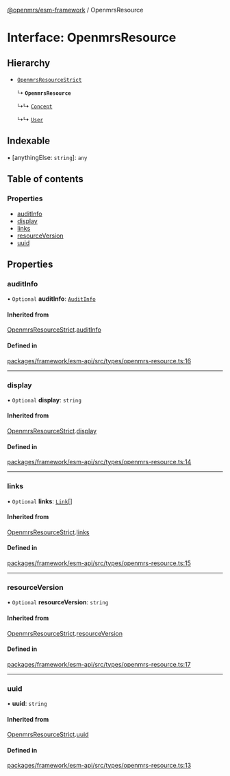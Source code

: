 [@openmrs/esm-framework](../API.md) / OpenmrsResource

# Interface: OpenmrsResource

## Hierarchy

- [`OpenmrsResourceStrict`](OpenmrsResourceStrict.md)

  ↳ **`OpenmrsResource`**

  ↳↳ [`Concept`](Concept.md)

  ↳↳ [`User`](User.md)

## Indexable

▪ [anythingElse: `string`]: `any`

## Table of contents

### Properties

- [auditInfo](OpenmrsResource.md#auditinfo)
- [display](OpenmrsResource.md#display)
- [links](OpenmrsResource.md#links)
- [resourceVersion](OpenmrsResource.md#resourceversion)
- [uuid](OpenmrsResource.md#uuid)

## Properties

### auditInfo

• `Optional` **auditInfo**: [`AuditInfo`](AuditInfo.md)

#### Inherited from

[OpenmrsResourceStrict](OpenmrsResourceStrict.md).[auditInfo](OpenmrsResourceStrict.md#auditinfo)

#### Defined in

[packages/framework/esm-api/src/types/openmrs-resource.ts:16](https://github.com/mccarthyaaron/openmrs-esm-core/blob/main/packages/framework/esm-api/src/types/openmrs-resource.ts#L16)

___

### display

• `Optional` **display**: `string`

#### Inherited from

[OpenmrsResourceStrict](OpenmrsResourceStrict.md).[display](OpenmrsResourceStrict.md#display)

#### Defined in

[packages/framework/esm-api/src/types/openmrs-resource.ts:14](https://github.com/mccarthyaaron/openmrs-esm-core/blob/main/packages/framework/esm-api/src/types/openmrs-resource.ts#L14)

___

### links

• `Optional` **links**: [`Link`](Link.md)[]

#### Inherited from

[OpenmrsResourceStrict](OpenmrsResourceStrict.md).[links](OpenmrsResourceStrict.md#links)

#### Defined in

[packages/framework/esm-api/src/types/openmrs-resource.ts:15](https://github.com/mccarthyaaron/openmrs-esm-core/blob/main/packages/framework/esm-api/src/types/openmrs-resource.ts#L15)

___

### resourceVersion

• `Optional` **resourceVersion**: `string`

#### Inherited from

[OpenmrsResourceStrict](OpenmrsResourceStrict.md).[resourceVersion](OpenmrsResourceStrict.md#resourceversion)

#### Defined in

[packages/framework/esm-api/src/types/openmrs-resource.ts:17](https://github.com/mccarthyaaron/openmrs-esm-core/blob/main/packages/framework/esm-api/src/types/openmrs-resource.ts#L17)

___

### uuid

• **uuid**: `string`

#### Inherited from

[OpenmrsResourceStrict](OpenmrsResourceStrict.md).[uuid](OpenmrsResourceStrict.md#uuid)

#### Defined in

[packages/framework/esm-api/src/types/openmrs-resource.ts:13](https://github.com/mccarthyaaron/openmrs-esm-core/blob/main/packages/framework/esm-api/src/types/openmrs-resource.ts#L13)
